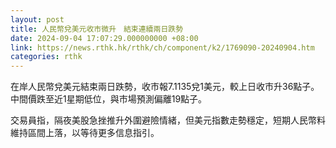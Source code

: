 ```yaml
---
layout: post
title: 人民幣兌美元收市微升　結束連續兩日跌勢
date: 2024-09-04 17:07:29.000000000 +08:00
link: https://news.rthk.hk/rthk/ch/component/k2/1769090-20240904.htm
categories: rthk
---
```


在岸人民幣兌美元結束兩日跌勢，收市報7.1135兌1美元，較上日收市升36點子。中間價跌至近1星期低位，與市場預測偏離19點子。

交易員指，隔夜美股急挫推升外圍避險情緒，但美元指數走勢穩定，短期人民幣料維持區間上落，以等待更多信息指引。
